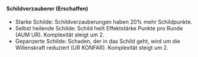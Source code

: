 #### Schildverzauberer (Erschaffen)

* Starke Schilde: Schildverzauberungen haben 20% mehr Schildpunkte.
* Selbst heilende Schilde: Schild heilt Effektstärke Punkte pro Runde (AUM UR). Komplexität steigt um 2.
* Gepanzerte Schilde: Schaden, der in das Schild geht, wird um die Willenskraft reduziert (UR KONFAR). Komplexität
steigt um 2.
